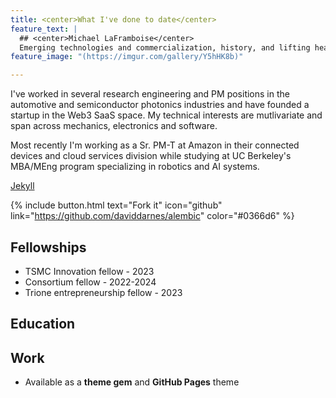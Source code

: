```yaml
---
title: <center>What I've done to date</center>
feature_text: |
  ## <center>Michael LaFramboise</center>
  Emerging technologies and commercialization, history, and lifting heavy
feature_image: "(https://imgur.com/gallery/Y5hHK8b)"

---
```


I've worked in several research engineering and PM positions in the automotive and semiconductor photonics industries and have founded a startup in the Web3 SaaS space. My technical interests are mutlivariate and span across mechanics, electronics and software. 

Most recently I'm working as a Sr. PM-T at Amazon in their connected devices and cloud services division while studying at UC Berkeley's MBA/MEng program specializing in robotics and AI systems.

[Jekyll](https://jekyllrb.com/) 

{% include button.html text="Fork it" icon="github" link="https://github.com/daviddarnes/alembic" color="#0366d6" %} 
## Fellowships
- TSMC Innovation fellow - 2023
- Consortium fellow - 2022-2024
- Trione entrepreneurship fellow - 2023
## Education
## Work

- Available as a **theme gem** and **GitHub Pages** theme

